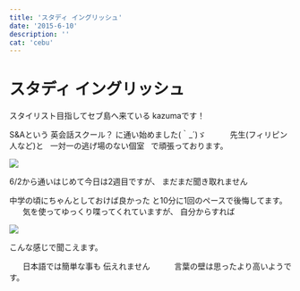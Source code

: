 ```yaml
---
title: 'スタディ イングリッシュ'
date: '2015-6-10'
description: ''
cat: 'cebu'
---
```


# スタディ イングリッシュ

スタイリスト目指してセブ島へ来ている
kazumaです！
 
 
 
 
 


S&Aという
英会話スクール？
に通い始めました(｀_´)ゞ
 
 
 
 
 
先生(フィリピン人など)と
 
一対一の逃げ場のない個室
 
で頑張っております。

![](/img/2015-6-10.jpg)


6/2から通いはじめて今日は2週目ですが、
まだまだ聞き取れません
 
 
 


中学の頃にちゃんとしておけば良かった
と10分に1回のペースで後悔してます。
 
 
 
 
気を使ってゆっくり喋ってくれていますが、
自分からすれば

![](/img/2015-6-10_2.jpg)

こんな感じで聞こえます。
 
 


 
 
 
日本語では簡単な事も
伝えれません
 
 
 
 
 
言葉の壁は思ったより高いようです。

